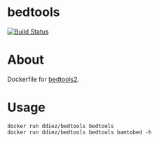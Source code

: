 bedtools
=======

[![Build Status](https://travis-ci.org/ddiez/bedtools.svg?branch=master)](https://travis-ci.org/ddiez/bedtools)

# About

Dockerfile for [bedtools2](https://github.com/arq5x/bedtools2).

# Usage

```
docker run ddiez/bedtools bedtools
docker run ddiez/bedtools bedtools bamtobed -h
```
